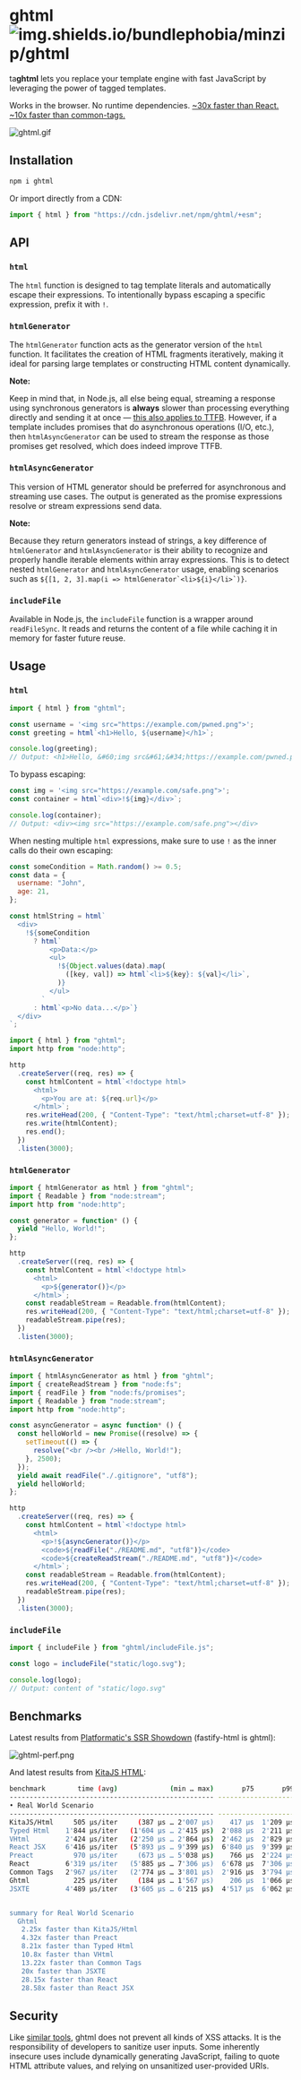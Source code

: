 # ghtml ![img.shields.io/bundlephobia/minzip/ghtml](https://img.shields.io/bundlephobia/minzip/ghtml)

ta**ghtml** lets you replace your template engine with fast JavaScript by leveraging the power of tagged templates.

Works in the browser. No runtime dependencies. [~30x faster than React. ~10x faster than common-tags.](#benchmarks)

![ghtml.gif](./ghtml.gif)

## Installation

```sh
npm i ghtml
```

Or import directly from a CDN:

```js
import { html } from "https://cdn.jsdelivr.net/npm/ghtml/+esm";
```

## API

### `html`

The `html` function is designed to tag template literals and automatically escape their expressions. To intentionally bypass escaping a specific expression, prefix it with `!`.

### `htmlGenerator`

The `htmlGenerator` function acts as the generator version of the `html` function. It facilitates the creation of HTML fragments iteratively, making it ideal for parsing large templates or constructing HTML content dynamically.

**Note:**

Keep in mind that, in Node.js, all else being equal, streaming a response using synchronous generators is **always** slower than processing everything directly and sending it at once — [this also applies to TTFB](https://github.com/mcollina/fastify-html/issues/11#issuecomment-2069385895). However, if a template includes promises that do asynchronous operations (I/O, etc.), then `htmlAsyncGenerator` can be used to stream the response as those promises get resolved, which does indeed improve TTFB.

### `htmlAsyncGenerator`

This version of HTML generator should be preferred for asynchronous and streaming use cases. The output is generated as the promise expressions resolve or stream expressions send data.

**Note:**

Because they return generators instead of strings, a key difference of `htmlGenerator` and `htmlAsyncGenerator` is their ability to recognize and properly handle iterable elements within array expressions. This is to detect nested `htmlGenerator` and `htmlAsyncGenerator` usage, enabling scenarios such as ``${[1, 2, 3].map(i => htmlGenerator`<li>${i}</li>`)}``.

### `includeFile`

Available in Node.js, the `includeFile` function is a wrapper around `readFileSync`. It reads and returns the content of a file while caching it in memory for faster future reuse.

## Usage

### `html`

```js
import { html } from "ghtml";

const username = '<img src="https://example.com/pwned.png">';
const greeting = html`<h1>Hello, ${username}</h1>`;

console.log(greeting);
// Output: <h1>Hello, &#60;img src&#61;&#34;https://example.com/pwned.png&#34;&#62;</h1>
```

To bypass escaping:

```js
const img = '<img src="https://example.com/safe.png">';
const container = html`<div>!${img}</div>`;

console.log(container);
// Output: <div><img src="https://example.com/safe.png"></div>
```

When nesting multiple `html` expressions, make sure to use `!` as the inner calls do their own escaping:

```js
const someCondition = Math.random() >= 0.5;
const data = {
  username: "John",
  age: 21,
};

const htmlString = html`
  <div>
    !${someCondition
      ? html`
          <p>Data:</p>
          <ul>
            !${Object.values(data).map(
              ([key, val]) => html`<li>${key}: ${val}</li>`,
            )}
          </ul>
        `
      : html`<p>No data...</p>`}
  </div>
`;
```

```js
import { html } from "ghtml";
import http from "node:http";

http
  .createServer((req, res) => {
    const htmlContent = html`<!doctype html>
      <html>
        <p>You are at: ${req.url}</p>
      </html>`;
    res.writeHead(200, { "Content-Type": "text/html;charset=utf-8" });
    res.write(htmlContent);
    res.end();
  })
  .listen(3000);
```

### `htmlGenerator`

```js
import { htmlGenerator as html } from "ghtml";
import { Readable } from "node:stream";
import http from "node:http";

const generator = function* () {
  yield "Hello, World!";
};

http
  .createServer((req, res) => {
    const htmlContent = html`<!doctype html>
      <html>
        <p>${generator()}</p>
      </html>`;
    const readableStream = Readable.from(htmlContent);
    res.writeHead(200, { "Content-Type": "text/html;charset=utf-8" });
    readableStream.pipe(res);
  })
  .listen(3000);
```

### `htmlAsyncGenerator`

```js
import { htmlAsyncGenerator as html } from "ghtml";
import { createReadStream } from "node:fs";
import { readFile } from "node:fs/promises";
import { Readable } from "node:stream";
import http from "node:http";

const asyncGenerator = async function* () {
  const helloWorld = new Promise((resolve) => {
    setTimeout(() => {
      resolve("<br /><br />Hello, World!");
    }, 2500);
  });
  yield await readFile("./.gitignore", "utf8");
  yield helloWorld;
};

http
  .createServer((req, res) => {
    const htmlContent = html`<!doctype html>
      <html>
        <p>!${asyncGenerator()}</p>
        <code>${readFile("./README.md", "utf8")}</code>
        <code>${createReadStream("./README.md", "utf8")}</code>
      </html>`;
    const readableStream = Readable.from(htmlContent);
    res.writeHead(200, { "Content-Type": "text/html;charset=utf-8" });
    readableStream.pipe(res);
  })
  .listen(3000);
```

### `includeFile`

```js
import { includeFile } from "ghtml/includeFile.js";

const logo = includeFile("static/logo.svg");

console.log(logo);
// Output: content of "static/logo.svg"
```

## Benchmarks

Latest results from [Platformatic's SSR Showdown](https://blog.platformatic.dev/ssr-performance-showdown) (fastify-html is ghtml):

![ghtml-perf.png](./ghtml-perf.png)

And latest results from [KitaJS HTML](https://github.com/kitajs/html/tree/cb7950c68489ff70dd0b0c130c9b70046c1543ea/benchmarks):

```sh
benchmark        time (avg)             (min … max)       p75       p99      p999
--------------------------------------------------- -----------------------------
• Real World Scenario
--------------------------------------------------- -----------------------------
KitaJS/Html     505 µs/iter     (387 µs … 2'007 µs)    417 µs  1'209 µs  1'857 µs
Typed Html    1'844 µs/iter   (1'604 µs … 2'415 µs)  2'088 µs  2'211 µs  2'415 µs
VHtml         2'424 µs/iter   (2'250 µs … 2'864 µs)  2'462 µs  2'829 µs  2'864 µs
React JSX     6'416 µs/iter   (5'893 µs … 9'399 µs)  6'840 µs  9'399 µs  9'399 µs
Preact          970 µs/iter     (673 µs … 5'038 µs)    766 µs  2'224 µs  5'038 µs
React         6'319 µs/iter   (5'885 µs … 7'306 µs)  6'678 µs  7'306 µs  7'306 µs
Common Tags   2'967 µs/iter   (2'774 µs … 3'801 µs)  2'916 µs  3'794 µs  3'801 µs
Ghtml           225 µs/iter     (184 µs … 1'567 µs)    206 µs  1'066 µs  1'450 µs
JSXTE         4'489 µs/iter   (3'605 µs … 6'215 µs)  4'517 µs  6'062 µs  6'215 µs


summary for Real World Scenario
  Ghtml
   2.25x faster than KitaJS/Html
   4.32x faster than Preact
   8.21x faster than Typed Html
   10.8x faster than VHtml
   13.22x faster than Common Tags
   20x faster than JSXTE
   28.15x faster than React
   28.58x faster than React JSX
```

## Security

Like [similar tools](https://github.com/mde/ejs/blob/a4770b8ff49b93387c7f2760d957446cd332531a/SECURITY.md#out-of-scope-vulnerabilities), ghtml does not prevent all kinds of XSS attacks. It is the responsibility of developers to sanitize user inputs. Some inherently insecure uses include dynamically generating JavaScript, failing to quote HTML attribute values, and relying on unsanitized user-provided URIs.
